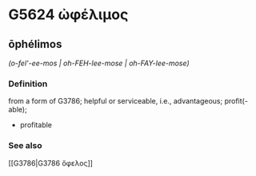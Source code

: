 # G5624 ὠφέλιμος

## ōphélimos

_(o-fel'-ee-mos | oh-FEH-lee-mose | oh-FAY-lee-mose)_

### Definition

from a form of G3786; helpful or serviceable, i.e., advantageous; profit(-able); 

- profitable

### See also

[[G3786|G3786 ὄφελος]]
